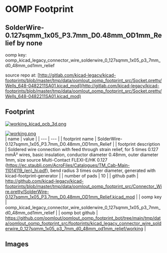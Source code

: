 # OOMP Footprint  
## SolderWire-0.127sqmm_1x05_P3.7mm_D0.48mm_OD1mm_Relief  by none  
  
oomp key: oomp_kicad_legacy_connector_wire_solderwire_0_127sqmm_1x05_p3_7mm_d0_48mm_od1mm_relief  
  
source repo at: [http://gitlab.com/kicad-legacy/kicad-footprints/blob/master/tmp/data/oomlout_oomp_footprint_src/Socket.pretty/Wells_648-0482211SA01.kicad_mod](http://gitlab.com/kicad-legacy/kicad-footprints/blob/master/tmp/data/oomlout_oomp_footprint_src/Socket.pretty/Wells_648-0482211SA01.kicad_mod)  
## Footprint  
  
[![working_kicad_pcb_3d.png](working_kicad_pcb_3d_600.png)](working_kicad_pcb_3d.png)  
  
[![working.png](working_600.png)](working.png)  
| name | value | 
| --- | --- | 
| footprint name | SolderWire-0.127sqmm_1x05_P3.7mm_D0.48mm_OD1mm_Relief | 
| footprint description | Soldered wire connection with feed through strain relief, for 5 times 0.127 mmÂ² wires, basic insulation, conductor diameter 0.48mm, outer diameter 1mm, size source Multi-Contact FLEXI-E/HK 0.127 (https://ec.staubli.com/AcroFiles/Catalogues/TM_Cab-Main-11014119_(en)_hi.pdf), bend radius 3 times outer diameter, generated with kicad-footprint-generator | 
| number of pads | 10 | 
| github path | http://github.com/kicad-legacy/kicad-footprints/blob/master/tmp/data/oomlout_oomp_footprint_src/Connector_Wire.pretty/SolderWire-0.127sqmm_1x05_P3.7mm_D0.48mm_OD1mm_Relief.kicad_mod | 
| oomp key | oomp_kicad_legacy_connector_wire_solderwire_0_127sqmm_1x05_p3_7mm_d0_48mm_od1mm_relief | 
| oomp bot github | https://github.com/oomlout/oomlout_oomp_footprint_bot/tree/main/tmp/data/oomlout_oomp_footprint_src/footprints/kicad_legacy_connector_wire_solderwire_0_127sqmm_1x05_p3_7mm_d0_48mm_od1mm_relief/working | 
## Images  
